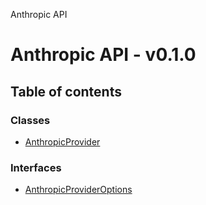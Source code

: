 Anthropic API

# Anthropic API - v0.1.0

## Table of contents

### Classes

- [AnthropicProvider](/robota/api-reference/anthropic/classes/AnthropicProvider)

### Interfaces

- [AnthropicProviderOptions](/robota/api-reference/anthropic/interfaces/AnthropicProviderOptions)
